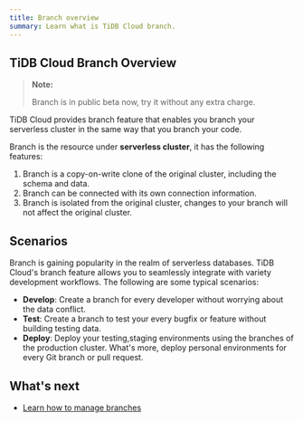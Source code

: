 ```yaml
---
title: Branch overview
summary: Learn what is TiDB Cloud branch.
---
```


## TiDB Cloud Branch Overview

> **Note:**
>
> Branch is in public beta now, try it without any extra charge.

TiDB Cloud provides branch feature that enables you branch your serverless cluster in the same way that you branch your code.

Branch is the resource under **serverless cluster**, it has the following features:

1. Branch is a copy-on-write clone of the original cluster, including the schema and data.
2. Branch can be connected with its own connection information.
3. Branch is isolated from the original cluster, changes to your branch will not affect the original cluster.

## Scenarios

Branch is gaining popularity in the realm of serverless databases. TiDB Cloud's branch feature allows you to seamlessly integrate with variety development workflows. The following are some typical scenarios:

- **Develop**: Create a branch for every developer without worrying about the data conflict.
- **Test**: Create a branch to test your every bugfix or feature without building testing data.
- **Deploy**: Deploy your testing,staging environments using the branches of the production cluster. What's more, deploy personal environments for every Git branch or pull request.

## What's next

- [Learn how to manage branches](./branch-manage.md)
